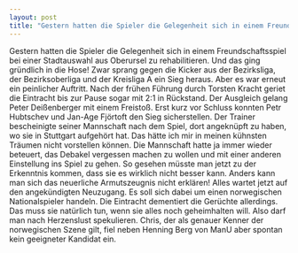 ```yaml
---
layout: post
title: "Gestern hatten die Spieler die Gelegenheit sich in einem Freundschaftsspiel bei einer Stadtauswahl aus Oberursel zu rehabilitieren."
---
```


Gestern hatten die Spieler die Gelegenheit sich in einem Freundschaftsspiel bei einer Stadtauswahl aus Oberursel zu rehabilitieren. Und das ging gründlich in die Hose! Zwar sprang gegen die Kicker aus der Bezirksliga, der Bezirksoberliga und der Kreisliga A ein Sieg heraus. Aber es war erneut ein peinlicher Auftritt. Nach der frühen Führung durch Torsten Kracht geriet die Eintracht bis zur Pause sogar mit 2:1 in Rückstand. Der Ausgleich gelang Peter Deißenberger mit einem Freistoß. Erst kurz vor Schluss konnten Petr Hubtschev und Jan-Age Fjörtoft den Sieg sicherstellen. Der Trainer bescheinigte seiner Mannschaft nach dem Spiel, dort angeknüpft zu haben, wo sie in Stuttgart aufgehört hat. Das hätte ich mir in meinen kühnsten Träumen nicht vorstellen können. Die Mannschaft hatte ja immer wieder beteuert, das Debakel vergessen machen zu wollen und mit einer anderen Einstellung ins Spiel zu gehen. So gesehen müsste man jetzt zu der Erkenntnis kommen, dass sie es wirklich nicht besser kann. Anders kann man sich das neuerliche Armutszeugnis nicht erklären! Alles wartet jetzt auf den angekündigten Neuzugang. Es soll sich dabei um einen norwegischen Nationalspieler handeln. Die Eintracht dementiert die Gerüchte allerdings. Das muss sie natürlich tun, wenn sie alles noch geheimhalten will. Also darf man nach Herzenslust spekulieren. Chris, der als genauer Kenner der norwegischen Szene gilt, fiel neben Henning Berg von ManU aber spontan kein geeigneter Kandidat ein.
